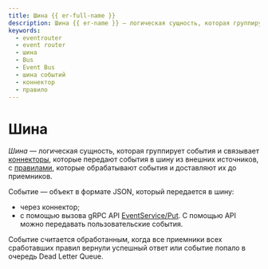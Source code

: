 ```yaml
---
title: Шина {{ er-full-name }}
description: Шина {{ er-name }} — логическая сущность, которая группирует события и связывает коннекторы с правилами.
keywords:
  - eventrouter
  - event router
  - шина
  - Bus
  - Event Bus
  - шина событий
  - коннектор
  - правило
---
```


# Шина

_Шина_ — логическая сущность, которая группирует события и связывает [коннекторы](connector.md), которые передают события в шину из внешних источников, с [правилами](rule.md), которые обрабатывают события и доставляют их до приемников.

Событие — объект в формате JSON, который передается в шину:
* через коннектор;
* с помощью вызова gRPC API [EventService/Put](../../eventrouter/api-ref/grpc/Event/put.md). С помощью API можно передавать пользовательские события.

Событие считается обработанным, когда все приемники всех сработавших правил вернули успешный ответ или событие попало в очередь Dead Letter Queue.

